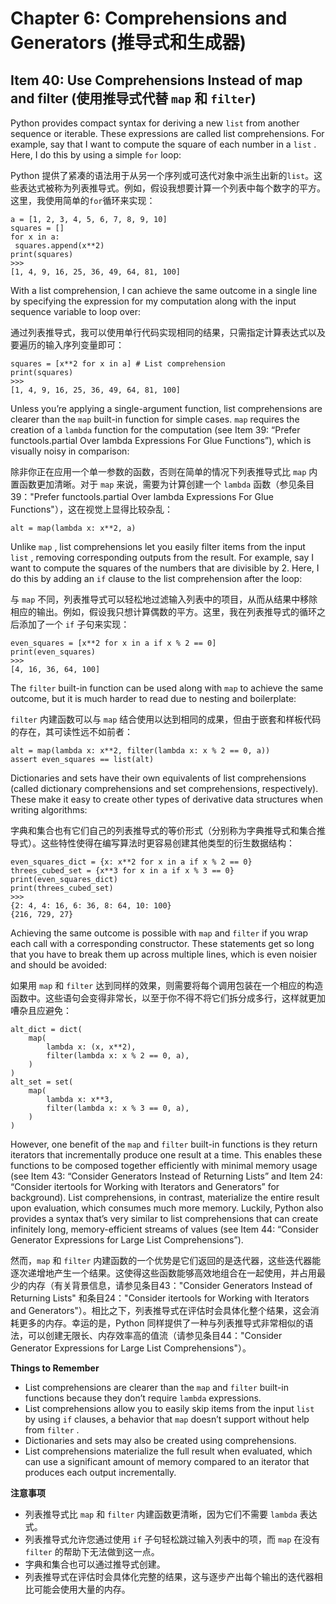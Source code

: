 # Chapter 6: Comprehensions and Generators (推导式和生成器)

## Item 40: Use Comprehensions Instead of map and filter (使用推导式代替 `map` 和 `filter`)

Python provides compact syntax for deriving a new `list` from another sequence or iterable. These expressions are called list comprehensions. For example, say that I want to compute the square of each number in a `list` . Here, I do this by using a simple `for` loop:

Python 提供了紧凑的语法用于从另一个序列或可迭代对象中派生出新的`list`。这些表达式被称为列表推导式。例如，假设我想要计算一个列表中每个数字的平方。这里，我使用简单的`for`循环来实现：

```
a = [1, 2, 3, 4, 5, 6, 7, 8, 9, 10]
squares = []
for x in a:
 squares.append(x**2)
print(squares)
>>>
[1, 4, 9, 16, 25, 36, 49, 64, 81, 100]
```

With a list comprehension, I can achieve the same outcome in a single line by specifying the expression for my computation along with the input sequence variable to loop over:

通过列表推导式，我可以使用单行代码实现相同的结果，只需指定计算表达式以及要遍历的输入序列变量即可：

```
squares = [x**2 for x in a] # List comprehension
print(squares)
>>>
[1, 4, 9, 16, 25, 36, 49, 64, 81, 100]
```

Unless you’re applying a single-argument function, list comprehensions are clearer than the `map` built-in function for simple cases. `map` requires the creation of a `lambda` function for the computation (see Item 39: “Prefer functools.partial Over lambda Expressions For Glue Functions”), which is visually noisy in comparison:

除非你正在应用一个单一参数的函数，否则在简单的情况下列表推导式比 `map` 内置函数更加清晰。对于 `map` 来说，需要为计算创建一个 `lambda` 函数（参见条目39："Prefer functools.partial Over lambda Expressions For Glue Functions"），这在视觉上显得比较杂乱：

```
alt = map(lambda x: x**2, a)
```

Unlike `map` , list comprehensions let you easily filter items from the input `list` , removing corresponding outputs from the result. For example, say I want to compute the squares of the numbers that are divisible by 2. Here, I do this by adding an `if` clause to the list comprehension after the loop:

与 `map` 不同，列表推导式可以轻松地过滤输入列表中的项目，从而从结果中移除相应的输出。例如，假设我只想计算偶数的平方。这里，我在列表推导式的循环之后添加了一个 `if` 子句来实现：

```
even_squares = [x**2 for x in a if x % 2 == 0]
print(even_squares)
>>>
[4, 16, 36, 64, 100]
```

The `filter` built-in function can be used along with `map` to achieve the same outcome, but it is much harder to read due to nesting and boilerplate:

`filter` 内建函数可以与 `map` 结合使用以达到相同的成果，但由于嵌套和样板代码的存在，其可读性远不如前者：

```
alt = map(lambda x: x**2, filter(lambda x: x % 2 == 0, a))
assert even_squares == list(alt)
```

Dictionaries and sets have their own equivalents of list comprehensions (called dictionary comprehensions and set comprehensions, respectively). These make it easy to create other types of derivative data structures when writing algorithms:

字典和集合也有它们自己的列表推导式的等价形式（分别称为字典推导式和集合推导式）。这些特性使得在编写算法时更容易创建其他类型的衍生数据结构：

```
even_squares_dict = {x: x**2 for x in a if x % 2 == 0}
threes_cubed_set = {x**3 for x in a if x % 3 == 0}
print(even_squares_dict)
print(threes_cubed_set)
>>>
{2: 4, 4: 16, 6: 36, 8: 64, 10: 100}
{216, 729, 27}
```

Achieving the same outcome is possible with `map` and `filter` if you wrap each call with a corresponding constructor. These statements get so long that you have to break them up across multiple lines, which is even noisier and should be avoided:

如果用 `map` 和 `filter` 达到同样的效果，则需要将每个调用包装在一个相应的构造函数中。这些语句会变得非常长，以至于你不得不将它们拆分成多行，这样就更加嘈杂且应避免：

```
alt_dict = dict(
    map(
        lambda x: (x, x**2),
        filter(lambda x: x % 2 == 0, a),
    )
)
alt_set = set(
    map(
        lambda x: x**3,
        filter(lambda x: x % 3 == 0, a),
    )
)
```

However, one benefit of the `map` and `filter` built-in functions is they return iterators that incrementally produce one result at a time. This enables these functions to be composed together efficiently with minimal memory usage (see Item 43: “Consider Generators Instead of Returning Lists” and Item 24: “Consider itertools for Working with Iterators and Generators” for background). List comprehensions, in contrast, materialize the entire result upon evaluation, which consumes much more memory. Luckily, Python also provides a syntax that’s very similar to list comprehensions that can create infinitely long, memory-efficient streams of values (see Item 44: “Consider Generator Expressions for Large List Comprehensions”).

然而，`map` 和 `filter` 内建函数的一个优势是它们返回的是迭代器，这些迭代器能逐次递增地产生一个结果。这使得这些函数能够高效地组合在一起使用，并占用最少的内存（有关背景信息，请参见条目43："Consider Generators Instead of Returning Lists" 和条目24："Consider itertools for Working with Iterators and Generators"）。相比之下，列表推导式在评估时会具体化整个结果，这会消耗更多的内存。幸运的是，Python 同样提供了一种与列表推导式非常相似的语法，可以创建无限长、内存效率高的值流（请参见条目44："Consider Generator Expressions for Large List Comprehensions"）。

**Things to Remember**
- List comprehensions are clearer than the `map` and `filter` built-in functions because they don’t require `lambda` expressions.
- List comprehensions allow you to easily skip items from the input `list` by using `if` clauses, a behavior that `map` doesn’t support without help from `filter` .
- Dictionaries and sets may also be created using comprehensions.
- List comprehensions materialize the full result when evaluated, which can use a significant amount of memory compared to an iterator that produces each output incrementally.

**注意事项**
- 列表推导式比 `map` 和 `filter` 内建函数更清晰，因为它们不需要 `lambda` 表达式。
- 列表推导式允许您通过使用 `if` 子句轻松跳过输入列表中的项，而 `map` 在没有 `filter` 的帮助下无法做到这一点。
- 字典和集合也可以通过推导式创建。
- 列表推导式在评估时会具体化完整的结果，这与逐步产出每个输出的迭代器相比可能会使用大量的内存。